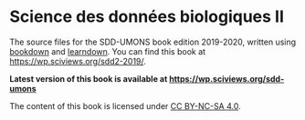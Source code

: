 # Science des données biologiques II

The source files for the SDD-UMONS book edition 2019-2020, written using [bookdown](https://bookdown.org/home/about.html) and [learndown](https://www.sciviews.org/learndown/). You can find this book at https://wp.sciviews.org/sdd2-2019/.

**Latest version of this book is available at https://wp.sciviews.org/sdd-umons**

The content of this book is licensed under
[CC BY-NC-SA 4.0](https://creativecommons.org/licenses/by-nc-sa/4.0/deed.fr).
